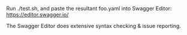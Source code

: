 Run ./test.sh, and paste the resultant foo.yaml into Swagger Editor: https://editor.swagger.io/

The Swagger Editor does extensive syntax checking & issue reporting. 
